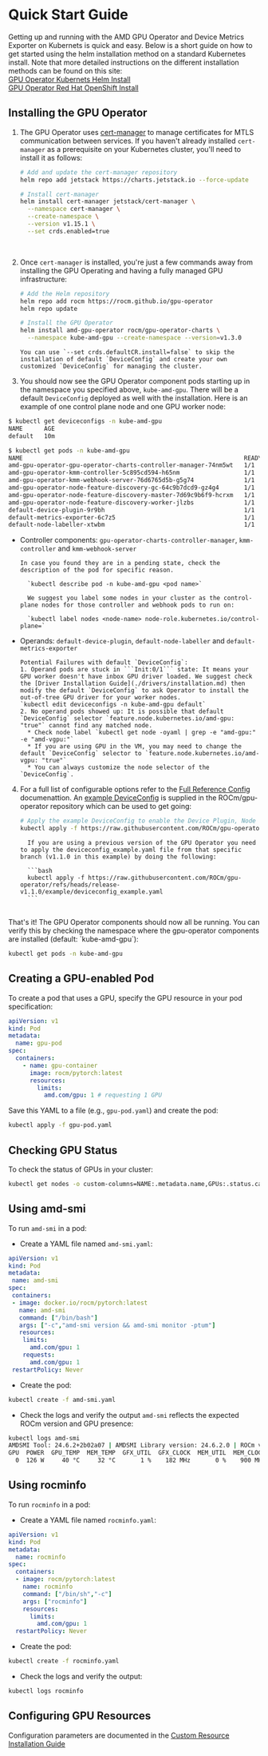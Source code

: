 # Quick Start Guide

Getting up and running with the AMD GPU Operator and Device Metrics Exporter on Kubernets is quick and easy. Below is a short guide on how to get started using the helm installation method on a standard Kubernetes install. Note that more detailed instructions on the different installation methods can be found on this site:
</br>[GPU Operator Kubernets Helm Install](../docs/installation/kubernetes-helm.md)
</br>[GPU Operator Red Hat OpenShift Install](../docs/installation/openshift-olm.md)

## Installing the GPU Operator

1. The GPU Operator uses [cert-manager](https://cert-manager.io/) to manage certificates for MTLS communication between services. If you haven't already installed `cert-manager` as a prerequisite on your Kubernetes cluster, you'll need to install it as follows:

    ```bash
    # Add and update the cert-manager repository
    helm repo add jetstack https://charts.jetstack.io --force-update

    # Install cert-manager
    helm install cert-manager jetstack/cert-manager \
      --namespace cert-manager \
      --create-namespace \
      --version v1.15.1 \
      --set crds.enabled=true
    ```

    </br>

2. Once `cert-manager` is installed, you're just a few commands away from installing the GPU Operating and having a fully managed GPU infrastructure:

    ```bash
    # Add the Helm repository
    helm repo add rocm https://rocm.github.io/gpu-operator
    helm repo update

    # Install the GPU Operator
    helm install amd-gpu-operator rocm/gpu-operator-charts \
      --namespace kube-amd-gpu --create-namespace --version=v1.3.0
    ```

    ```{note}
    You can use `--set crds.defaultCR.install=false` to skip the installation of default `DeviceConfig` and create your own customized `DeviceConfig` for managing the cluster.
    ```

3. You should now see the GPU Operator component pods starting up in the namespace you specified above, `kube-amd-gpu`. There will be a default `DeviceConfig` deployed as well with the installation. Here is an example of one control plane node and one GPU worker node:

  ```bash
  $ kubectl get deviceconfigs -n kube-amd-gpu
  NAME      AGE
  default   10m

  $ kubectl get pods -n kube-amd-gpu
  NAME                                                              READY   STATUS     AGE
  amd-gpu-operator-gpu-operator-charts-controller-manager-74nm5wt   1/1     Running    10m
  amd-gpu-operator-kmm-controller-5c895cd594-h65nm                  1/1     Running    10m
  amd-gpu-operator-kmm-webhook-server-76d6765d5b-g5g74              1/1     Running    10m
  amd-gpu-operator-node-feature-discovery-gc-64c9b7dcd9-gz4g4       1/1     Running    10m
  amd-gpu-operator-node-feature-discovery-master-7d69c9b6f9-hcrxm   1/1     Running    10m
  amd-gpu-operator-node-feature-discovery-worker-jlzbs              1/1     Running    10m
  default-device-plugin-9r9bh                                       1/1     Running    10m
  default-metrics-exporter-6c7z5                                    1/1     Running    10m
  default-node-labeller-xtwbm                                       1/1     Running    10m
  ```

  * Controller components: `gpu-operator-charts-controller-manager`, `kmm-controller` and `kmm-webhook-server`
    
    ```{note}
    In case you found they are in a pending state, check the description of the pod for specific reason.

      `kubectl describe pod -n kube-amd-gpu <pod name>`
    ```
    ```{tip}
      We suggest you label some nodes in your cluster as the control-plane nodes for those controller and webhook pods to run on:

      `kubectl label nodes <node-name> node-role.kubernetes.io/control-plane=`
    ```

  * Operands: `default-device-plugin`, `default-node-labeller` and `default-metrics-exporter`

    ```{note}
    Potential Failures with default `DeviceConfig`: 
    1. Operand pods are stuck in ```Init:0/1``` state: It means your GPU worker doesn't have inbox GPU driver loaded. We suggest check the [Driver Installation Guide](./drivers/installation.md) then modify the default `DeviceConfig` to ask Operator to install the out-of-tree GPU driver for your worker nodes.
    `kubectl edit deviceconfigs -n kube-amd-gpu default`
    2. No operand pods showed up: It is possible that default `DeviceConfig` selector `feature.node.kubernetes.io/amd-gpu: "true"` cannot find any matched node.
      * Check node label `kubectl get node -oyaml | grep -e "amd-gpu:" -e "amd-vgpu:"`
      * If you are using GPU in the VM, you may need to change the default `DeviceConfig` selector to `feature.node.kubernetes.io/amd-vgpu: "true"`
      * You can always customize the node selector of the `DeviceConfig`.
    ```
4. For a full list of configurable options refer to the [Full Reference Config](https://instinct.docs.amd.com/projects/gpu-operator/en/latest/fulldeviceconfig.html) documenattion. An [example DeviceConfig](https://github.com/ROCm/gpu-operator/blob/release-v1.1.0/example/deviceconfig_example.yaml) is supplied in the ROCm/gpu-operator repository which can be used to get going:

    ```bash
    # Apply the example DeviceConfig to enable the Device Plugin, Node Labeller and Metrics Exporter plugins
    kubectl apply -f https://raw.githubusercontent.com/ROCm/gpu-operator/refs/heads/main/example/deviceconfig_example.yaml
    ```

    ````{note}
      If you are using a previous version of the GPU Operator you need to apply the deviceconfig_example.yaml file from that specific branch (v1.1.0 in this example) by doing the following:

      ```bash
      kubectl apply -f https://raw.githubusercontent.com/ROCm/gpu-operator/refs/heads/release-v1.1.0/example/deviceconfig_example.yaml
      ```
    ````

</br>
That's it! The GPU Operator components should now all be running. You can verify this by checking the namespace where the gpu-operator components are installed (default: `kube-amd-gpu`):

```bash
kubectl get pods -n kube-amd-gpu
```

## Creating a GPU-enabled Pod

To create a pod that uses a GPU, specify the GPU resource in your pod specification:

```yaml
apiVersion: v1
kind: Pod
metadata:
  name: gpu-pod
spec:
  containers:
    - name: gpu-container
      image: rocm/pytorch:latest
      resources:
        limits:
          amd.com/gpu: 1 # requesting 1 GPU
```

Save this YAML to a file (e.g., `gpu-pod.yaml`) and create the pod:

```bash
kubectl apply -f gpu-pod.yaml
```

## Checking GPU Status

To check the status of GPUs in your cluster:

```bash
kubectl get nodes -o custom-columns=NAME:.metadata.name,GPUs:.status.capacity.'amd\.com/gpu'
```

## Using amd-smi

To run `amd-smi` in a pod:

- Create a YAML file named `amd-smi.yaml`:

```yaml
apiVersion: v1
kind: Pod
metadata:
 name: amd-smi
spec:
 containers:
 - image: docker.io/rocm/pytorch:latest
   name: amd-smi
   command: ["/bin/bash"]
   args: ["-c","amd-smi version && amd-smi monitor -ptum"]
   resources:
    limits:
      amd.com/gpu: 1
    requests:
      amd.com/gpu: 1
 restartPolicy: Never
```

- Create the pod:

```bash
kubectl create -f amd-smi.yaml
```

- Check the logs and verify the output `amd-smi` reflects the expected ROCm version and GPU presence:

```bash
kubectl logs amd-smi
AMDSMI Tool: 24.6.2+2b02a07 | AMDSMI Library version: 24.6.2.0 | ROCm version: 6.2.2
GPU  POWER  GPU_TEMP  MEM_TEMP  GFX_UTIL  GFX_CLOCK  MEM_UTIL  MEM_CLOCK
  0  126 W     40 °C     32 °C       1 %    182 MHz       0 %    900 MHz
```

## Using rocminfo

To run `rocminfo` in a pod:

- Create a YAML file named `rocminfo.yaml`:

```yaml
apiVersion: v1
kind: Pod
metadata:
  name: rocminfo
spec:
  containers:
  - image: rocm/pytorch:latest
    name: rocminfo
    command: ["/bin/sh","-c"]
    args: ["rocminfo"]
    resources:
      limits:
        amd.com/gpu: 1
  restartPolicy: Never
```

- Create the pod:

```bash
kubectl create -f rocminfo.yaml
```

- Check the logs and verify the output:

```bash
kubectl logs rocminfo
```

## Configuring GPU Resources

Configuration parameters are documented in the [Custom Resource Installation Guide](./drivers/installation)
